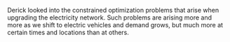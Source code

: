 Derick looked into the constrained optimization problems that arise when upgrading the electricity network. Such problems are arising more and more as we shift to electric vehicles and demand grows, but much more at certain times and locations than at others.
